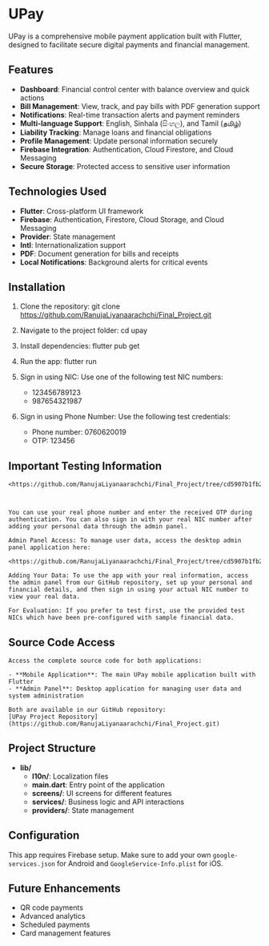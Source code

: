 # UPay

UPay is a comprehensive mobile payment application built with Flutter, designed to facilitate secure digital payments and financial management.

## Features

- **Dashboard**: Financial control center with balance overview and quick actions
- **Bill Management**: View, track, and pay bills with PDF generation support
- **Notifications**: Real-time transaction alerts and payment reminders
- **Multi-language Support**: English, Sinhala (සිංහල), and Tamil (தமிழ்)
- **Liability Tracking**: Manage loans and financial obligations
- **Profile Management**: Update personal information securely
- **Firebase Integration**: Authentication, Cloud Firestore, and Cloud Messaging
- **Secure Storage**: Protected access to sensitive user information

## Technologies Used

- **Flutter**: Cross-platform UI framework
- **Firebase**: Authentication, Firestore, Cloud Storage, and Cloud Messaging
- **Provider**: State management
- **Intl**: Internationalization support
- **PDF**: Document generation for bills and receipts
- **Local Notifications**: Background alerts for critical events

## Installation

1. Clone the repository:
    git clone <https://github.com/RanujaLiyanaarachchi/Final_Project.git>

2. Navigate to the project folder:
    cd upay

3. Install dependencies:
    flutter pub get

4. Run the app:
    flutter run

5. Sign in using NIC:
    Use one of the following test NIC numbers:
    - 123456789123
    - 987654321987

6. Sign in using Phone Number:
    Use the following test credentials:
    - Phone number: 0760620019
    - OTP: 123456

## Important Testing Information

    <https://github.com/RanujaLiyanaarachchi/Final_Project/tree/cd5907b1fb2733638173315f792e590eb5d61ede/Desktop_App>



    You can use your real phone number and enter the received OTP during authentication. You can also sign in with your real NIC number after adding your personal data through the admin panel.

    Admin Panel Access: To manage user data, access the desktop admin panel application here:
    
    <https://github.com/RanujaLiyanaarachchi/Final_Project/tree/cd5907b1fb2733638173315f792e590eb5d61ede/Desktop_App>

    Adding Your Data: To use the app with your real information, access the admin panel from our GitHub repository, set up your personal and financial details, and then sign in using your actual NIC number to view your real data.

    For Evaluation: If you prefer to test first, use the provided test NICs which have been pre-configured with sample financial data.

## Source Code Access

    Access the complete source code for both applications:

    - **Mobile Application**: The main UPay mobile application built with Flutter
    - **Admin Panel**: Desktop application for managing user data and system administration

    Both are available in our GitHub repository:
    [UPay Project Repository](https://github.com/RanujaLiyanaarachchi/Final_Project.git)
    
## Project Structure

- **lib/**
  - **l10n/**: Localization files
  - **main.dart**: Entry point of the application
  - **screens/**: UI screens for different features
  - **services/**: Business logic and API interactions
  - **providers/**: State management

## Configuration

This app requires Firebase setup. Make sure to add your own `google-services.json` for Android and `GoogleService-Info.plist` for iOS.

## Future Enhancements

- QR code payments
- Advanced analytics
- Scheduled payments
- Card management features
